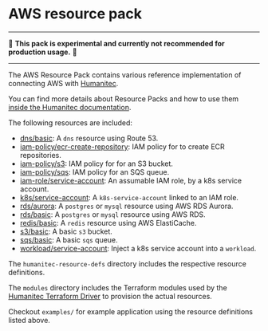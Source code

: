 # AWS resource pack

---

:construction: __This pack is experimental and currently not recommended for production usage.__ :construction:

---

The AWS Resource Pack contains various reference implementation of connecting AWS with [Humanitec](https://humanitec.com/).

You can find more details about Resource Packs and how to use them [inside the Humanitec documentation](https://developer.humanitec.com/platform-orchestrator/resources/resource-packs/).

The following resources are included:

* [dns/basic](./humanitec-resource-defs/dns/basic): A `dns` resource using Route 53.
* [iam-policy/ecr-create-repository](./humanitec-resource-defs/iam-policy/ecr-create-repository): IAM policy for to create ECR repositories.
* [iam-policy/s3](./humanitec-resource-defs/iam-policy/s3): IAM policy for for an S3 bucket.
* [iam-policy/sqs](./humanitec-resource-defs/iam-policy/sqs): IAM policy for an SQS queue.
* [iam-role/service-account](./humanitec-resource-defs/iam-role/service-account): An assumable IAM role, by a k8s service account.
* [k8s/service-account](./humanitec-resource-defs/k8s/service-account): A `k8s-service-account` linked to an IAM role.
* [rds/aurora](./humanitec-resource-defs/redis/basic): A `postgres` or `mysql` resource using AWS RDS Aurora.
* [rds/basic](./humanitec-resource-defs/redis/basic): A `postgres` or `mysql` resource using AWS RDS.
* [redis/basic](./humanitec-resource-defs/redis/basic): A `redis` resource using AWS ElastiCache.
* [s3/basic](./humanitec-resource-defs/s3/basic): A basic `s3` bucket.
* [sqs/basic](./humanitec-resource-defs/sqs/basic): A basic `sqs` queue.
* [workload/service-account](./humanitec-resource-defs/workload/service-account): Inject a k8s service account into a `workload`.

The `humanitec-resource-defs` directory includes the respective resource definitions.

The `modules` directory includes the Terraform modules used by the [Humanitec Terraform Driver](https://developer.humanitec.com/integration-and-extensions/drivers/generic-drivers/terraform/) to provision the actual resources.

Checkout `examples/` for example application using the resource definitions listed above.
